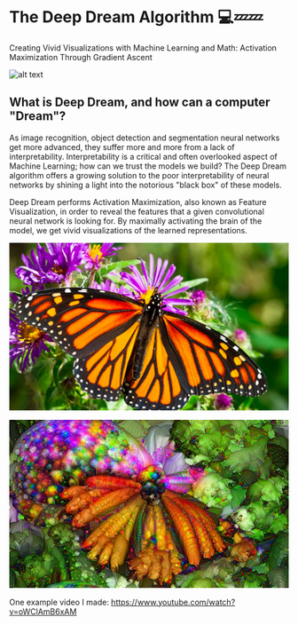 # The Deep Dream Algorithm 💻💤💤
Creating Vivid Visualizations with Machine Learning and Math: Activation Maximization Through Gradient Ascent

![alt text](https://github.com/stephenjarrell19/DeepDream/blob/main/gifs/movie5.gif?raw=true "GIF") 

## What is Deep Dream, and how can a computer "Dream"?

As image recognition, object detection and segmentation neural networks get more advanced, they suffer more and more from a lack of interpretability. Interpretability is a critical and often overlooked aspect of Machine Learning; how can we trust the models we build? The Deep Dream algorithm offers a growing solution to the poor interpretability of neural networks by shining a light into the notorious "black box" of these models. 

Deep Dream performs Activation Maximization, also known as Feature Visualization, in order to reveal the features that a given convolutional neural network is looking for. By maximally activating the brain of the model, we get vivid visualizations of the learned representations. 

![alt text](https://github.com/stephenjarrell19/DeepDream/blob/main/uploads/butterfly.jpg?raw=true "Butterfly") 

![alt text](https://github.com/stephenjarrell19/DeepDream/blob/main/uploads/butterfly5.png?raw=true "Butterfly Dream") 



One example video I made: https://www.youtube.com/watch?v=oWClAmB6xAM
